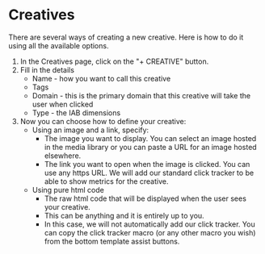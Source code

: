 # Creatives

There are several ways of creating a new creative. Here is how to do it using all the available options.

1. In the Creatives page, click on the "+ CREATIVE" button.
2. Fill in the details
   - Name - how you want to call this creative
   - Tags
   - Domain - this is the primary domain that this creative will take the user when clicked
   - Type - the IAB dimensions
3. Now you can choose how to define your creative:
   - Using an image and a link, specify:
     - The image you want to display. You can select an image hosted in the media library or you can paste a URL for an image hosted elsewhere.
     - The link you want to open when the image is clicked. You can use any https URL. We will add our standard click tracker to be able to show metrics for the creative.
   - Using pure html code
     - The raw html code that will be displayed when the user sees your creative.
     - This can be anything and it is entirely up to you.
     - In this case, we will not automatically add our click tracker. You can copy the click tracker macro (or any other macro you wish) from the bottom template assist buttons.

